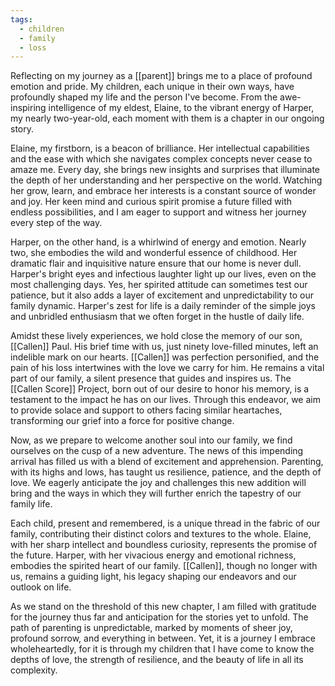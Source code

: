 ```yaml
---
tags:
  - children
  - family
  - loss
---
```


Reflecting on my journey as a [[parent]] brings me to a place of profound emotion and pride. My children, each unique in their own ways, have profoundly shaped my life and the person I've become. From the awe-inspiring intelligence of my eldest, Elaine, to the vibrant energy of Harper, my nearly two-year-old, each moment with them is a chapter in our ongoing story.

Elaine, my firstborn, is a beacon of brilliance. Her intellectual capabilities and the ease with which she navigates complex concepts never cease to amaze me. Every day, she brings new insights and surprises that illuminate the depth of her understanding and her perspective on the world. Watching her grow, learn, and embrace her interests is a constant source of wonder and joy. Her keen mind and curious spirit promise a future filled with endless possibilities, and I am eager to support and witness her journey every step of the way.

Harper, on the other hand, is a whirlwind of energy and emotion. Nearly two, she embodies the wild and wonderful essence of childhood. Her dramatic flair and inquisitive nature ensure that our home is never dull. Harper's bright eyes and infectious laughter light up our lives, even on the most challenging days. Yes, her spirited attitude can sometimes test our patience, but it also adds a layer of excitement and unpredictability to our family dynamic. Harper's zest for life is a daily reminder of the simple joys and unbridled enthusiasm that we often forget in the hustle of daily life.

Amidst these lively experiences, we hold close the memory of our son, [[Callen]] Paul. His brief time with us, just ninety love-filled minutes, left an indelible mark on our hearts. [[Callen]] was perfection personified, and the pain of his loss intertwines with the love we carry for him. He remains a vital part of our family, a silent presence that guides and inspires us. The [[Callen Score]] Project, born out of our desire to honor his memory, is a testament to the impact he has on our lives. Through this endeavor, we aim to provide solace and support to others facing similar heartaches, transforming our grief into a force for positive change.

Now, as we prepare to welcome another soul into our family, we find ourselves on the cusp of a new adventure. The news of this impending arrival has filled us with a blend of excitement and apprehension. Parenting, with its highs and lows, has taught us resilience, patience, and the depth of love. We eagerly anticipate the joy and challenges this new addition will bring and the ways in which they will further enrich the tapestry of our family life.

Each child, present and remembered, is a unique thread in the fabric of our family, contributing their distinct colors and textures to the whole. Elaine, with her sharp intellect and boundless curiosity, represents the promise of the future. Harper, with her vivacious energy and emotional richness, embodies the spirited heart of our family. [[Callen]], though no longer with us, remains a guiding light, his legacy shaping our endeavors and our outlook on life.

As we stand on the threshold of this new chapter, I am filled with gratitude for the journey thus far and anticipation for the stories yet to unfold. The path of parenting is unpredictable, marked by moments of sheer joy, profound sorrow, and everything in between. Yet, it is a journey I embrace wholeheartedly, for it is through my children that I have come to know the depths of love, the strength of resilience, and the beauty of life in all its complexity.